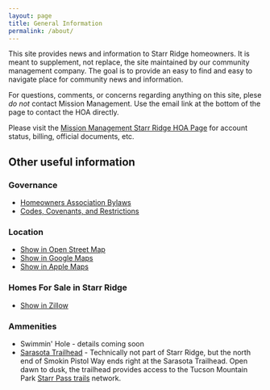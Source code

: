 ```yaml
---
layout: page
title: General Information
permalink: /about/
---
```

This site provides news and information to Starr Ridge homeowners. It is meant
to supplement, not replace, the site maintained by our community management
company. The goal is to provide an easy to find and easy to navigate place for
community news and information.

For questions, comments, or concerns regarding anything on this site, plese *do
not* contact Mission Management. Use the email link at the bottom of the page
to contact the HOA directly.

Please visit the [Mission Management Starr Ridge HOA Page][mm-hoa] for account status, billing, official documents, etc.

## Other useful information

### Governance

* [Homeowners Association Bylaws](../assets/documents/hoa_bylaws.pdf)
* [Codes, Covenants, and Restrictions](../assets/documents/combined_ccrs.pdf)

### Location

* [Show in Open Street Map][osm-location-link]
* [Show in Google Maps][goog-location-link]
* [Show in Apple Maps][apple-location-link]

### Homes For Sale in Starr Ridge

* [Show in Zillow][zillow-link]

### Ammenities

* Swimmin' Hole - details coming soon
* [Sarasota Trailhead][sarasota-th] - Technically not part of Starr Ridge, but the north end of Smokin Pistol Way ends
  right at the Sarasota Trailhead. Open dawn to dusk, the trailhead
  provides access to the Tucson Mountain Park [Starr Pass trails][trail-map] network.

[mm-hoa]: https://str.eunify.net/default.asp
[osm-location-link]: https://www.openstreetmap.org/#map=17/32.18644/-111.07672
[goog-location-link]: https://www.google.com/maps/place/Starr+Ridge,+Tucson+Estates,+AZ+85713/@32.1878775,-111.0776452,17z/data=!3m1!4b1!4m6!3m5!1s0x86d677c14528291b:0x10901c146c44323c!8m2!3d32.1866803!4d-111.0751019!16s%2Fg%2F1tplqrz_?entry=ttu
[apple-location-link]: https://maps.apple.com/?ll=32.1878775,-111.0776452
[zillow-link]: https://www.zillow.com/homes/for_sale/?searchQueryState=%7B%22isMapVisible%22%3Atrue%2C%22mapBounds%22%3A%7B%22north%22%3A32.19321821593924%2C%22south%22%3A32.180687858235125%2C%22east%22%3A-111.07023841355895%2C%22west%22%3A-111.08219033692932%7D%2C%22usersSearchTerm%22%3A%22283-289%20Starr%20Ridge%20Rd%20Brewster%2C%20NY%2010509%22%2C%22filterState%22%3A%7B%22sort%22%3A%7B%22value%22%3A%22globalrelevanceex%22%7D%2C%22ah%22%3A%7B%22value%22%3Atrue%7D%7D%2C%22isListVisible%22%3Atrue%2C%22mapZoom%22%3A16%2C%22customRegionId%22%3A%22af6cb655d4X1-CRpo16uz9g0szp_1ffd0e%22%7D
[sarasota-th]: https://www.pima.gov/1378/Sarasota-Trailhead
[trail-map]: https://content.civicplus.com/api/assets/7855a351-bf2f-4a1b-9ac1-edb047a72e2b?scope=all

